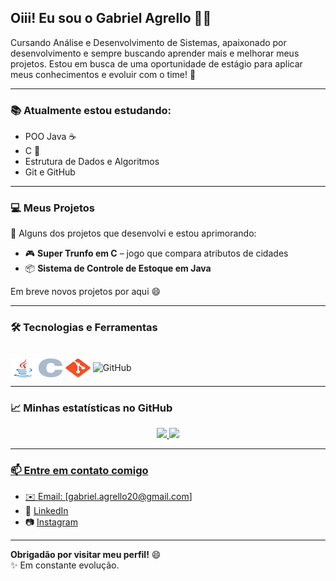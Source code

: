 ## Oiii! Eu sou o Gabriel Agrello 👨‍💻

Cursando Análise e Desenvolvimento de Sistemas, apaixonado por desenvolvimento e sempre buscando aprender mais e melhorar meus projetos. Estou em busca de uma oportunidade de estágio para aplicar meus conhecimentos e evoluir com o time! 🚀

---

### 📚 Atualmente estou estudando:
- POO Java ☕
- C 🔵
- Estrutura de Dados e Algoritmos
- Git e GitHub

---

### 💻 Meus Projetos

📌 Alguns dos projetos que desenvolvi e estou aprimorando:

- 🎮 **Super Trunfo em C** – jogo que compara atributos de cidades 
- 📦 **Sistema de Controle de Estoque em Java**

Em breve novos projetos por aqui 😄

---

### 🛠️ Tecnologias e Ferramentas

<div style="display: inline_block"><br>
  <img align="center" alt="Java" height="30" width="40" src="https://raw.githubusercontent.com/devicons/devicon/master/icons/java/java-original.svg">
  <img align="center" alt="C" height="30" width="40" src="https://raw.githubusercontent.com/devicons/devicon/master/icons/c/c-original.svg">
  <img align="center" alt="Git" height="30" width="40" src="https://raw.githubusercontent.com/devicons/devicon/master/icons/git/git-original.svg">
  <img align="center" alt="GitHub" height="30" width="40" src="https://cdn.jsdelivr.net/gh/devicons/devicon/icons/github/github-original.svg">
</div>

---

### 📈 Minhas estatísticas no GitHub

<div align="center">
  <a href="https://github.com/gabrielagrello">
  <img height="160em" src="https://github-readme-stats.vercel.app/api?username=gabrielagrello&show_icons=true&theme=dracula&include_all_commits=true&count_private=true"/>
  <img height="160em" src="https://github-readme-stats.vercel.app/api/top-langs/?username=gabrielagrello&layout=compact&langs_count=7&theme=dracula"/>
</div>

---

### 📫 Entre em contato comigo

- ✉️ Email: [gabriel.agrello20@gmail.com]  
- 💼 [LinkedIn](https://www.linkedin.com/in/gabriel-agrello-a2b196348/)
- 📷 [Instagram](https://www.instagram.com/agrellodev/)

---

**Obrigadão por visitar meu perfil!** 😄  
✨ Em constante evolução.
